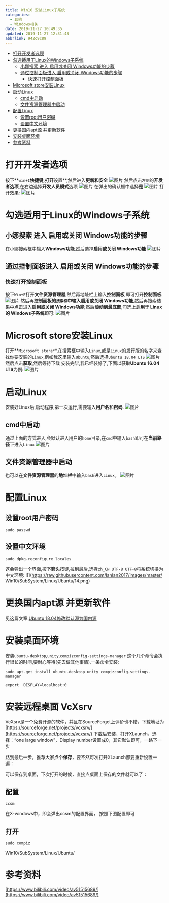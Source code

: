 ```yaml
---
title: Win10 安装Linux子系统
categories: 
  - 其他
  - Windows相关
date: 2019-11-27 10:49:35
updated: 2019-11-27 12:31:43
abbrlink: 942c9c89
---
```

<div id='my_toc'>

- [打开开发者选项](/blog/942c9c89/#打开开发者选项)
- [勾选适用于Linux的Windows子系统](/blog/942c9c89/#勾选适用于Linux的Windows子系统)
    - [小娜搜索 进入 启用或关闭 Windows功能的步骤](/blog/942c9c89/#小娜搜索-进入-启用或关闭-Windows功能的步骤)
    - [通过控制面板进入 启用或关闭 Windows功能的步骤](/blog/942c9c89/#通过控制面板进入-启用或关闭-Windows功能的步骤)
        - [快速打开控制面板](/blog/942c9c89/#快速打开控制面板)
- [Microsoft store安装Linux](/blog/942c9c89/#Microsoft-store安装Linux)
- [启动Linux](/blog/942c9c89/#启动Linux)
    - [cmd中启动](/blog/942c9c89/#cmd中启动)
    - [文件资源管理器中启动](/blog/942c9c89/#文件资源管理器中启动)
- [配置Linux](/blog/942c9c89/#配置Linux)
    - [设置root用户密码](/blog/942c9c89/#设置root用户密码)
    - [设置中文环境](/blog/942c9c89/#设置中文环境)
- [更换国内apt源 并更新软件](/blog/942c9c89/#更换国内apt源-并更新软件)
- [安装桌面环境](/blog/942c9c89/#安装桌面环境)
- [参考资料](/blog/942c9c89/#参考资料)

</div>
<!--more-->
<script>if (navigator.platform.search('arm')==-1){document.getElementById('my_toc').style.display = 'none';}</script>

<!--end-->
# 打开开发者选项 #
按下**`win+I`**快捷键,打开**设置**,然后进入**更新和安全**
![图片](https://raw.githubusercontent.com/lanlan2017/images/master/Win10/SubSystem/Linux/Ubuntu/1.png)
然后点击`左侧`的**开发者选项**,在右边选择**开发人员模式**选项
![图片](https://raw.githubusercontent.com/lanlan2017/images/master/Win10/SubSystem/Linux/Ubuntu/3.png)
在弹出的确认框中选择**是**
![图片](https://raw.githubusercontent.com/lanlan2017/images/master/Win10/SubSystem/Linux/Ubuntu/4.png)
打开效果:
![图片](https://raw.githubusercontent.com/lanlan2017/images/master/Win10/SubSystem/Linux/Ubuntu/5.png)
# 勾选适用于Linux的Windows子系统 #
## 小娜搜索 进入 启用或关闭 Windows功能的步骤 ##
在小娜搜索框中输入**Windows功能**,然后选择**启用或关闭 Windows功能**
![图片](https://raw.githubusercontent.com/lanlan2017/images/master/Win10/SubSystem/Linux/Ubuntu/6.png)
## 通过控制面板进入 启用或关闭 Windows功能的步骤 ##
### 快速打开控制面板 ###
按下`Win+E`打开**文件资源管理器**,然后再地址栏上输入**控制面板**,即可打开**控制面板**:
![图片](https://raw.githubusercontent.com/lanlan2017/images/master/Win10/SubSystem/Linux/Ubuntu/7.png)
然后再**控制面板的`搜索框`**中输入**启用或关闭 Windows功能**,然后再搜索结果中点击进入**启用或关闭 Windows功能**,然后**滚动到最底部**,勾选上**适用于 Linux的 Windows子系统**即可:
![图片](https://raw.githubusercontent.com/lanlan2017/images/master/Win10/SubSystem/Linux/Ubuntu/8.png)
# Microsoft store安装Linux #
打开**`Microsoft store*`*,在搜索框中输入`Linux`,或是`Linux`的发行版的名字来查找你要安装的`Linux`,例如我这里输入`Ubuntu`,然后选择`Ubuntu 18.04 LTS`
![图片](https://raw.githubusercontent.com/lanlan2017/images/master/Win10/SubSystem/Linux/Ubuntu/9.png)
然后点击**获取**,然后等待下载 安装完毕,我已经装好了,下面以获取**Ubuntu 16.04 LTS**为例:
![图片](https://raw.githubusercontent.com/lanlan2017/images/master/Win10/SubSystem/Linux/Ubuntu/10.png)
# 启动Linux #
安装好Linux后,启动程序,第一次运行,需要输入**用户名**和**密码**.
![图片](https://raw.githubusercontent.com/lanlan2017/images/master/Win10/SubSystem/Linux/Ubuntu/11.png)

## cmd中启动 ##
通过上面的方式进入,会默认进入用户的`home`目录,在`cmd`中输入`bash`即可在**当前路径**下进入`Linux`
![图片](https://raw.githubusercontent.com/lanlan2017/images/master/Win10/SubSystem/Linux/Ubuntu/12.png)
## 文件资源管理器中启动 ##
也可以在**文件资源管理器**的**地址栏**中输入`bash`进入`Linux`。
![图片](https://raw.githubusercontent.com/lanlan2017/images/master/Win10/SubSystem/Linux/Ubuntu/13.png)
# 配置Linux #
## 设置root用户密码 ##
```shell
sudo passwd
```
## 设置中文环境 ##
```shell
sudo dpkg-reconfigure locales 
```
这会弹出一个界面,按**下箭头**按键,拉到最后,选择`zh_CN UTF-8 UTF-8`将系统切换为中文环境:
![](https://raw.githubusercontent.com/lanlan2017/images/master/ Win10/SubSystem/Linux/Ubuntu/14.png)
# 更换国内apt源 并更新软件 #
见这篇文章:[Ubuntu 18.04修改默认源为国内源](/blog/4fc37c0d/)
# 安装桌面环境 #
安装`ubuntu-desktop`,`unity`,`compizconfig-settings-manager`
这个几个命令会执行很长的时间,要耐心等待(先去做其他事情).一条命令安装:
```shell
sudo apt-get install ubuntu-desktop unity compizconfig-settings-manager
```

```shell
export  DISPLAY=localhost:0
```
# 安装远程桌面 VcXsrv #
VcXsrv是一个免费开源的软件，并且在SourceForget上评价也不错，下载地址为[https://sourceforge.net/projects/vcxsrv/](https://sourceforge.net/projects/vcxsrv/)
下载后安装，打开XLaunch，选择：“one large window”，Display number设置成0，其它默认即可，一路下一步


路到最后一步，推荐大家点个**保存**，要不然每次打开XLaunch都要重新设置一遍：


可以保存到桌面，下次打开的时候，直接点桌面上保存的文件就可以了：

## 配置 ##
```shell
ccsm
```
在X-windows中，即会弹出ccsm的配置界面，
按照下图配置即可


## 打开 ##
```shell
sudo compiz
```
Win10/SubSystem/Linux/Ubuntu/
# 参考资料 #
[https://www.bilibili.com/video/av51515689/](https://www.bilibili.com/video/av51515689/)
